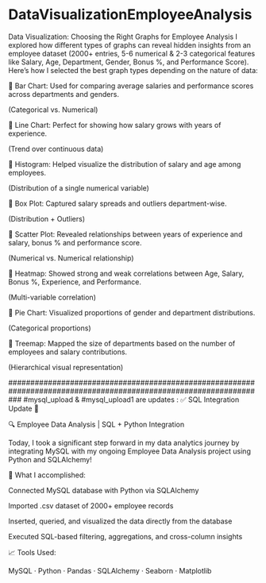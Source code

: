 # DataVisualizationEmployeeAnalysis
Data Visualization: Choosing the Right Graphs for Employee Analysis
I explored how different types of graphs can reveal hidden insights from an employee dataset (2000+ entries, 5-6 numerical & 2-3 categorical features like Salary, Age, Department, Gender, Bonus %, and Performance Score).
Here’s how I selected the best graph types depending on the nature of data:

🔹 Bar Chart:
Used for comparing average salaries and performance scores across departments and genders.

(Categorical vs. Numerical)

🔹 Line Chart:
Perfect for showing how salary grows with years of experience.

(Trend over continuous data)

🔹 Histogram:
Helped visualize the distribution of salary and age among employees.

(Distribution of a single numerical variable)

🔹 Box Plot:
Captured salary spreads and outliers department-wise.

(Distribution + Outliers)

🔹 Scatter Plot:
Revealed relationships between years of experience and salary, bonus % and performance score.

(Numerical vs. Numerical relationship)

🔹 Heatmap:
Showed strong and weak correlations between Age, Salary, Bonus %, Experience, and Performance.

(Multi-variable correlation)

🔹 Pie Chart:
Visualized proportions of gender and department distributions.

(Categorical proportions)

🔹 Treemap:
Mapped the size of departments based on the number of employees and salary contributions.

(Hierarchical visual representation)

###################################################################################################################
#mysql_upload & #mysql_upload1 are updates :
✅ SQL Integration Update 🚀



🔍 Employee Data Analysis | SQL + Python Integration

Today, I took a significant step forward in my data analytics journey by integrating MySQL with my ongoing Employee Data Analysis project using Python and SQLAlchemy!



📌 What I accomplished:

Connected MySQL database with Python via SQLAlchemy

Imported .csv dataset of 2000+ employee records

Inserted, queried, and visualized the data directly from the database

Executed SQL-based filtering, aggregations, and cross-column insights



📈 Tools Used:

MySQL · Python · Pandas · SQLAlchemy · Seaborn · Matplotlib
